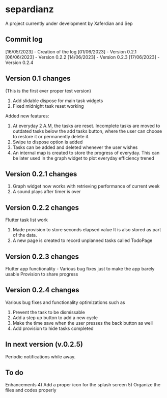 # separdianz

A project currently under development by Xaferdian and Sep 

## Commit log

[16/05/2023] - Creation of the log
[01/06/2023] - Version 0.2.1
[06/06/2023] - Version 0.2.2
[14/06/2023] - Version 0.2.3
[17/06/2023] - Version 0.2.4

## Version 0.1 changes
(This is the first ever proper test version)
1) Add slidable dispose for main task widgets
2) Fixed midnight task reset working

Added new features: 
1) At everyday 2 A.M, the tasks are reset. Incomplete tasks are moved to outdated tasks below the add tasks button, where the user can choose to restore it or permanently delete it. 
2) Swipe to dispose option is added
3) Tasks can be added and deleted whenever the user wishes
4) An internal map is created to store the progress of everyday. This can be later used in the graph widget to plot everyday efficiency trened


## Version 0.2.1 changes

1) Graph widget now works with retrieving performance of current week 
2) A sound plays after timer is over

## Version 0.2.2 changes

Flutter task list work
1) Made provision to store seconds elapsed value It is also stored as part of the data.
2) A new page is created to record unplanned tasks called TodoPage

## Version 0.2.3 changes

Flutter app functionality - Various bug fixes just to make the app barely usable
Provision to share progress

## Version 0.2.4 changes

Various bug fixes and functionality optimizations such as 
1) Prevent the task to be dismissable
2) Add a step up button to add a new cycle
3) Make the time save when the user presses the back button as well
4) Add provision to hide tasks completed

## In next version (v.0.2.5)

Periodic notifications while away.

## To do

Enhancements
4) Add a proper icon for the splash screen
5) Organize the files and codes properly


